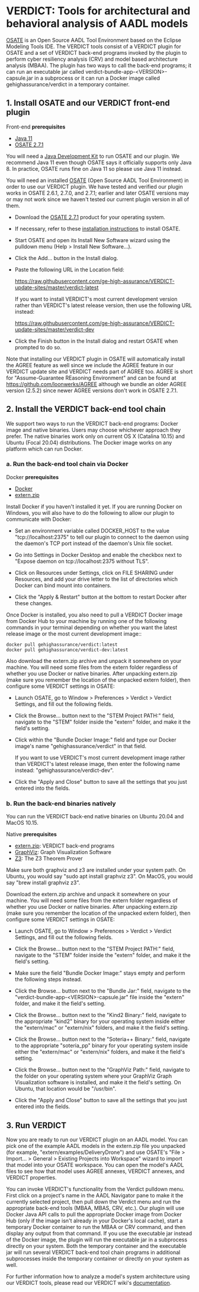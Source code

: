 # VERDICT: Tools for architectural and behavioral analysis of AADL models

[OSATE](https://osate.org/about-osate.html) is an Open Source AADL
Tool Environment based on the Eclipse Modeling Tools IDE.  The VERDICT
tools consist of a VERDICT plugin for OSATE and a set of VERDICT
back-end programs invoked by the plugin to perform cyber resiliency
analysis (CRV) and model based architecture analysis (MBAA).  The
plugin has two ways to call the back-end programs; it can run an
executable jar called verdict-bundle-app-\<VERSION\>-capsule.jar in a
subprocess or it can run a Docker image called gehighassurance/verdict
in a temporary container.

## 1. Install OSATE and our VERDICT front-end plugin

Front-end **prerequisites**

- [Java 11](https://adoptium.net/)
- [OSATE 2.7.1](https://osate-build.sei.cmu.edu/download/osate/stable/2.7.1-vfinal/products/)

You will need a [Java Development Kit](https://adoptium.net/) to run
OSATE and our plugin.  We recommend Java 11 even though OSATE says it
officially supports only Java 8.  In practice, OSATE runs fine on Java
11 so please use Java 11 instead.

You will need an installed [OSATE](https://osate.org/about-osate.html)
(Open Source AADL Tool Environment) in order to use our VERDICT
plugin.  We have tested and verified our plugin works in OSATE 2.6.1,
2.7.0, and 2.7.1; earlier and later OSATE versions may or may not work
since we haven't tested our current plugin version in all of them.

- Download the [OSATE
  2.7.1](https://osate-build.sei.cmu.edu/download/osate/stable/2.7.1-vfinal/products/)
  product for your operating system.

- If necessary, refer to these [installation
  instructions](https://osate.org/download-and-install.html) to
  install OSATE.

- Start OSATE and open its Install New Software wizard using the
  pulldown menu (Help > Install New Software...).

- Click the Add... button in the Install dialog.

- Paste the following URL in the Location field:

  <https://raw.githubusercontent.com/ge-high-assurance/VERDICT-update-sites/master/verdict-latest>

  If you want to install VERDICT's most current development version
  rather than VERDICT's latest release version, then use the following
  URL instead:

  <https://raw.githubusercontent.com/ge-high-assurance/VERDICT-update-sites/master/verdict-dev>

- Click the Finish button in the Install dialog and restart OSATE when
  prompted to do so.

Note that installing our VERDICT plugin in OSATE will automatically
install the AGREE feature as well since we include the AGREE feature
in our VERDICT update site and VERDICT needs part of AGREE too.  AGREE
is short for "Assume-Guarantee REasoning Environment" and can be found
at <https://github.com/loonwerks/AGREE> although we bundle an older
AGREE version (2.5.2) since newer AGREE versions don't work in OSATE
2.7.1.

## 2. Install the VERDICT back-end tool chain

We support two ways to run the VERDICT back-end programs: Docker image
and native binaries.  Users may choose whichever approach they prefer.
The native binaries work only on current OS X (Catalina 10.15) and
Ubuntu (Focal 20.04) distributions.  The Docker image works on any
platform which can run Docker.

### a. Run the back-end tool chain via Docker

Docker **prerequisites**

- [Docker](https://docs.docker.com/get-docker/)
- [extern.zip](https://github.com/ge-high-assurance/VERDICT/releases)

Install Docker if you haven't installed it yet.  If you are running
Docker on Windows, you will also have to do the following to allow our
plugin to communicate with Docker:

- Set an environment variable called DOCKER_HOST to the value
  "tcp://localhost:2375" to tell our plugin to connect to the daemon
  using the daemon's TCP port instead of the daemon's Unix file
  socket.

- Go into Settings in Docker Desktop and enable the checkbox next to
  "Expose daemon on tcp://localhost:2375 without TLS".

- Click on Resources under Settings, click on FILE SHARING under
  Resources, and add your drive letter to the list of directories
  which Docker can bind mount into containers.

- Click the "Apply & Restart" button at the bottom to restart Docker
  after these changes.

Once Docker is installed, you also need to pull a VERDICT Docker image
from Docker Hub to your machine by running one of the following
commands in your terminal depending on whether you want the latest
release image or the most current development image::

```shell
docker pull gehighassurance/verdict:latest
docker pull gehighassurance/verdict-dev:latest
```

Also download the extern.zip archive and unpack it somewhere on your
machine.  You will need some files from the extern folder regardless
of whether you use Docker or native binaries.  After unpacking
extern.zip (make sure you remember the location of the unpacked extern
folder), then configure some VERDICT settings in OSATE:

- Launch OSATE, go to Window > Preferences > Verdict > Verdict
  Settings, and fill out the following fields.

- Click the Browse... button next to the "STEM Project PATH:" field,
  navigate to the "STEM" folder inside the "extern" folder, and make
  it the field's setting.

- Click within the "Bundle Docker Image:" field and type our Docker
  image's name "gehighassurance/verdict" in that field.

  If you want to use VERDICT's most current development image
  rather than VERDICT's latest release image, then enter the
  following name instead: "gehighassurance/verdict-dev".

- Click the "Apply and Close" button to save all the settings that you
  just entered into the fields.

### b. Run the back-end binaries natively

You can run the VERDICT back-end native binaries on Ubuntu 20.04 and
MacOS 10.15.

Native **prerequisites**

- [extern.zip](https://github.com/ge-high-assurance/VERDICT/releases):
  VERDICT back-end programs
- [GraphViz](https://www.graphviz.org/download/): Graph Visualization Software
- [Z3](https://github.com/Z3Prover/z3): The Z3 Theorem Prover

Make sure both graphviz and z3 are installed under your system path.
On Ubuntu, you would say "sudo apt install graphviz z3".  On MacOS,
you would say "brew install graphviz z3".

Download the extern.zip archive and unpack it somewhere on your
machine.  You will need some files from the extern folder regardless
of whether you use Docker or native binaries.  After unpacking
extern.zip (make sure you remember the location of the unpacked extern
folder), then configure some VERDICT settings in OSATE:

- Launch OSATE, go to Window > Preferences > Verdict > Verdict
  Settings, and fill out the following fields.

- Click the Browse... button next to the "STEM Project PATH:" field,
  navigate to the "STEM" folder inside the "extern" folder, and make
  it the field's setting.

- Make sure the field "Bundle Docker Image:" stays empty and perform
  the following steps instead.

- Click the Browse... button next to the "Bundle Jar:" field, navigate
  to the "verdict-bundle-app-\<VERSION\>-capsule.jar" file inside the
  "extern" folder, and make it the field's setting.

- Click the Browse... button next to the "Kind2 Binary:" field,
  navigate to the appropriate "kind2" binary for your operating system
  inside either the "extern/mac" or "extern/nix" folders, and make it
  the field's setting.

- Click the Browse... button next to the "Soteria++ Binary:" field,
  navigate to the appropriate "soteria_pp" binary for your operating
  system inside either the "extern/mac" or "extern/nix" folders, and
  make it the field's setting.

- Click the Browse... button next to the "GraphViz Path:" field,
  navigate to the folder on your operating system where your GraphViz
  Graph Visualization software is installed, and make it the field's
  setting. On Ubuntu, that location would be "/usr/bin".

- Click the "Apply and Close" button to save all the settings that you
  just entered into the fields.

## 3. Run VERDICT

Now you are ready to run our VERDICT plugin on an AADL model.  You can
pick one of the example AADL models in the extern.zip file you unpacked
(for example, "extern/examples/DeliveryDrone") and use OSATE's "File >
Import... > General > Existing Projects into Workspace" wizard to
import that model into your OSATE workspace.  You can open the model's
AADL files to see how that model uses AGREE annexes, VERDICT annexes,
and VERDICT properties.

You can invoke VERDICT's functionality from the Verdict pulldown menu.
First click on a project's name in the AADL Navigator pane to make it
the currently selected project, then pull down the Verdict menu and
run the appropriate back-end tools (MBAA, MBAS, CRV, etc.).  Our
plugin will use Docker Java API calls to pull the appropriate Docker
image from Docker Hub (only if the image isn't already in your
Docker's local cache), start a temporary Docker container to run the
MBAA or CRV command, and then display any output from that command.
If you use the executable jar instead of the Docker image, the plugin
will run the executable jar in a subprocess directly on your system.
Both the temporary container and the executable jar will run several
VERDICT back-end tool chain programs in additional subprocesses inside
the temporary container or directly on your system as well.

For further information how to analyze a model's system architecture
using our VERDICT tools, please read our VERDICT wiki's
[documentation](https://github.com/ge-high-assurance/VERDICT/wiki).
